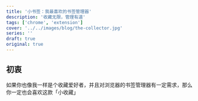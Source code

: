 ```yaml
---
title: '小书签：我最喜欢的书签管理器'
description: '收藏无限，管理有道'
tags: ['chrome', 'extension']
cover: '../../images/blog/the-collector.jpg'
series: ''
draft: true
original: true
---
```


## 初衷

如果你也像我一样是个收藏爱好者，并且对浏览器的书签管理器有一定需求，那么你一定也会喜欢这款「小收藏」
